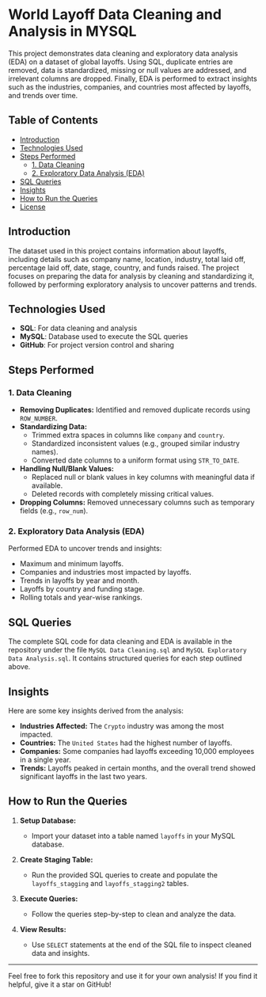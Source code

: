 # World Layoff Data Cleaning and Analysis in MYSQL

This project demonstrates data cleaning and exploratory data analysis (EDA) on a dataset of global layoffs. Using SQL, duplicate entries are removed, data is standardized, missing or null values are addressed, and irrelevant columns are dropped. Finally, EDA is performed to extract insights such as the industries, companies, and countries most affected by layoffs, and trends over time.

## Table of Contents

- [Introduction](#introduction)
- [Technologies Used](#technologies-used)
- [Steps Performed](#steps-performed)
  - [1. Data Cleaning](#1-data-cleaning)
  - [2. Exploratory Data Analysis (EDA)](#2-exploratory-data-analysis-eda)
- [SQL Queries](#sql-queries)
- [Insights](#insights)
- [How to Run the Queries](#how-to-run-the-queries)
- [License](#license)

## Introduction

The dataset used in this project contains information about layoffs, including details such as company name, location, industry, total laid off, percentage laid off, date, stage, country, and funds raised. The project focuses on preparing the data for analysis by cleaning and standardizing it, followed by performing exploratory analysis to uncover patterns and trends.

## Technologies Used

- **SQL**: For data cleaning and analysis
- **MySQL**: Database used to execute the SQL queries
- **GitHub**: For project version control and sharing

## Steps Performed

### 1. Data Cleaning

- **Removing Duplicates:** Identified and removed duplicate records using `ROW_NUMBER`.
- **Standardizing Data:**
  - Trimmed extra spaces in columns like `company` and `country`.
  - Standardized inconsistent values (e.g., grouped similar industry names).
  - Converted date columns to a uniform format using `STR_TO_DATE`.
- **Handling Null/Blank Values:**
  - Replaced null or blank values in key columns with meaningful data if available.
  - Deleted records with completely missing critical values.
- **Dropping Columns:** Removed unnecessary columns such as temporary fields (e.g., `row_num`).

### 2. Exploratory Data Analysis (EDA)

Performed EDA to uncover trends and insights:
- Maximum and minimum layoffs.
- Companies and industries most impacted by layoffs.
- Trends in layoffs by year and month.
- Layoffs by country and funding stage.
- Rolling totals and year-wise rankings.

## SQL Queries

The complete SQL code for data cleaning and EDA is available in the repository under the file `MySQL Data Cleaning.sql` and `MySQL Exploratory Data Analysis.sql`. It contains structured queries for each step outlined above.

## Insights

Here are some key insights derived from the analysis:

- **Industries Affected:** The `Crypto` industry was among the most impacted.
- **Countries:** The `United States` had the highest number of layoffs.
- **Companies:** Some companies had layoffs exceeding 10,000 employees in a single year.
- **Trends:** Layoffs peaked in certain months, and the overall trend showed significant layoffs in the last two years.

## How to Run the Queries

1. **Setup Database:**
   - Import your dataset into a table named `layoffs` in your MySQL database.

2. **Create Staging Table:**
   - Run the provided SQL queries to create and populate the `layoffs_stagging` and `layoffs_stagging2` tables.

3. **Execute Queries:**
   - Follow the queries step-by-step to clean and analyze the data.

4. **View Results:**
   - Use `SELECT` statements at the end of the SQL file to inspect cleaned data and insights.

---

Feel free to fork this repository and use it for your own analysis! If you find it helpful, give it a star on GitHub!
